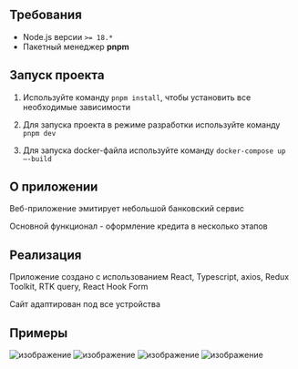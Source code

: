 ## Требования

- Node.js версии `>= 18.*`
- Пакетный менеджер **pnpm**

## Запуск проекта

1. Используйте команду `pnpm install`, чтобы установить все необходимые зависимости

2. Для запуска проекта в режиме разработки используйте команду `pnpm dev`

3. Для запуска docker-файла используйте команду `docker-compose up –-build`

## О приложении

Веб-приложение эмитирует небольшой банковский сервис

Основной функционал - оформление кредита в несколько этапов

## Реализация

Приложение создано с использованием React, Typescript, axios, Redux Toolkit, RTK query, React Hook Form

Сайт адаптирован под все устройства

## Примеры

![изображение](https://github.com/user-attachments/assets/dd72ed04-fd59-4763-81a8-941390c1a351)
![изображение](https://github.com/user-attachments/assets/85119de7-58a5-410a-a582-476eb77d8007)
![изображение](https://github.com/user-attachments/assets/427cd0f7-e803-471d-8736-3dfbaca9ff43)
![изображение](https://github.com/user-attachments/assets/d391ac6e-2f57-4ffb-80db-e1a91801eebf)
